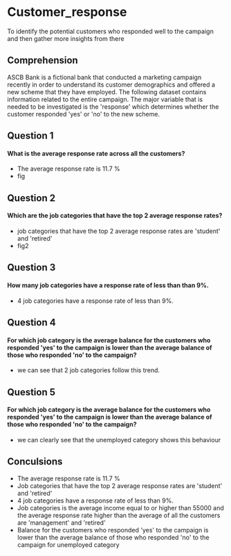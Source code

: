 # Customer_response
To identify the potential customers who responded well to the campaign and then gather more insights from there

## Comprehension
ASCB Bank is a fictional bank that conducted a marketing campaign recently in order to understand its customer demographics and offered a new scheme that they have employed. The following dataset contains information related to the entire campaign. The major variable that is needed to be investigated is the 'response' which determines whether the customer responded 'yes' or 'no' to the new scheme.

## Question 1
#### What is the average response rate across all the customers?
* The average response rate is 11.7 %
* fig

## Question 2
#### Which are the job categories that have the top 2 average response rates?
* job categories that have the top 2 average response rates are 'student' and 'retired'
* fig2
 
## Question 3
#### How many job categories have a response rate of less than than 9%.
* 4 job categories have a response rate of less than 9%.

## Question 4
#### For which job category is the average balance for the customers who responded 'yes' to the campaign is lower than the average balance of those who responded 'no' to the campaign?
* we can see that 2 job categories follow this trend.

## Question 5
#### For which job category is the average balance for the customers who responded 'yes' to the campaign is lower than the average balance of those who responded 'no' to the campaign?
* we can clearly see that the unemployed category shows this behaviour


## Conculsions
* The average response rate is 11.7 %
* Job categories that have the top 2 average response rates are 'student' and 'retired'
* 4 job categories have a response rate of less than 9%.
* Job categories is the average income equal to or higher than 55000 and the average response rate higher than the average of all the customers are 'management' and 'retired'
* Balance for the customers who responded 'yes' to the campaign is lower than the average balance of those who responded 'no' to the campaign for unemployed category
 
